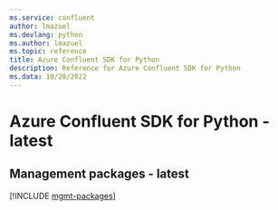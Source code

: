 ```yaml
---
ms.service: confluent
author: lmazuel
ms.devlang: python
ms.author: lmazuel
ms.topic: reference
title: Azure Confluent SDK for Python
description: Reference for Azure Confluent SDK for Python
ms.data: 10/28/2022
---
```

# Azure Confluent SDK for Python - latest

## Management packages - latest
[!INCLUDE [mgmt-packages](confluent-mgmt-index.md)]